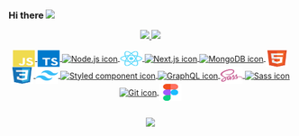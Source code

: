 ### Hi there <img src="https://raw.githubusercontent.com/kaueMarques/kaueMarques/master/hi.gif" width="30">

<!-- 
<a href="https://www.behance.net/gallery/87602523/Chill-Mario" target="_blank">
  <img src="https://mir-s3-cdn-cf.behance.net/project_modules/fs/22b22287602523.5dbd29081561d.gif"/>
</a>

<p align="right">Gif credit: <a href="https://www.behance.net/gallery/87602523/Chill-Mario" target="_blank">Pixel Jeff</a></p>
<br><br>
-->

<div align="center">
  <a href="https://github.com/lucianakyoko">
  <img height="180em" src="https://github-readme-stats.vercel.app/api?username=lucianakyoko&show_icons=true&rank_icon=github&theme=github_dark&include_all_commits=true&count_private=true"/>
  <img height="180em" src="https://github-readme-stats.vercel.app/api/top-langs/?username=lucianakyoko&layout=compact&langs_count=7&theme=github_dark"/>
</div>
  
<div style="display: inline_block" align="center"><br>
  <img align="center" alt="JavaScript icon" height="30" width="40" src="https://raw.githubusercontent.com/devicons/devicon/master/icons/javascript/javascript-plain.svg">
  <img align="center" alt="TypeScript icon" height="30" width="40" src="https://raw.githubusercontent.com/devicons/devicon/master/icons/typescript/typescript-plain.svg">
  <img align="center" alt="Node.js icon" height="30" width="40" src="https://cdn.jsdelivr.net/gh/devicons/devicon@latest/icons/nodejs/nodejs-original-wordmark.svg">
  <img align="center" alt="React icon" height="30" width="40" src="https://raw.githubusercontent.com/devicons/devicon/master/icons/react/react-original.svg">
  <img align="center" alt="Next.js icon" height="30" width="40" src="https://cdn.jsdelivr.net/gh/devicons/devicon@latest/icons/nextjs/nextjs-original.svg" />
  <img align="center" alt="MongoDB icon" height="30" width="40" src="https://cdn.jsdelivr.net/gh/devicons/devicon/icons/mongodb/mongodb-plain-wordmark.svg">
  <img align="center" alt="HTML icon" height="30" width="40" src="https://raw.githubusercontent.com/devicons/devicon/master/icons/html5/html5-original.svg">
  <img align="center" alt="CSS icon" height="30" width="40" src="https://raw.githubusercontent.com/devicons/devicon/master/icons/css3/css3-original.svg">
  <img align="center" alt="Tailwind" height="30" width="40" src="https://raw.githubusercontent.com/devicons/devicon/6910f0503efdd315c8f9b858234310c06e04d9c0/icons/tailwindcss/tailwindcss-original.svg">
  <img align="center" alt="Styled component icon" height="30" width="40" src="https://cdn.worldvectorlogo.com/logos/styled-components-1.svg">
  <img align="center" alt="GraphQL icon" height="30" width="40" src="https://cdn.jsdelivr.net/gh/devicons/devicon/icons/graphql/graphql-plain-wordmark.svg">
  <img align="center" alt="Sass icon" height="30" width="40" src="https://raw.githubusercontent.com/devicons/devicon/master/icons/sass/sass-original.svg">
  <link rel="stylesheet" type='text/css' href="https://cdn.jsdelivr.net/gh/devicons/devicon@latest/devicon.min.css" />
  <img align="center" alt="Sass icon" height="30" width="40" src="https://cdn.jsdelivr.net/gh/devicons/devicon@latest/icons/storybook/storybook-original.svg" />
  <img align="center" alt="Git icon" height="30" width="40" src="https://cdn.jsdelivr.net/gh/devicons/devicon/icons/git/git-original.svg">
  <img align="center" alt="Figma icon" height="30" width="40" src="https://raw.githubusercontent.com/devicons/devicon/master/icons/figma/figma-original.svg">
</div>

  ##
<div align="center"> 
  <a href="www.linkedin.com/in/lucianakyoko" target="_blank"><img src="https://img.shields.io/badge/LinkedIn-0077B5?style=for-the-badge&logo=linkedin&logoColor=white target="_blank"></a>
</div>
    

<!-- GitFolio:start
{
  "gitfolio": "on",
  "name": "Luciana Kyoko",
  "email": "meu@email.com",
  "tagline": "Front-End Developer",
  "avatar_url": "https://avatars.githubusercontent.com/u/69259218?v=4",
  "website": "https://lucianakyoko.vercel.app/",
  "githubUser": "lucianakyoko",
  "linkedinUser": "https://www.linkedin.com/in/lucianakyoko/",
  "about": "Apaixonada por código, movida pela curiosidade e dedicada a criar experiências únicas.\\nCada projeto que desenvolvo carrega uma parte de mim, são feitos com carinho, dedicação e o desejo constante de seguir evoluindo.\\nAcredito que a tecnologia é um campo onde nunca se para de aprender, e estou animada para ver onde essa jornada me levará.",
  "showStars": true,
  "showFollowers": true,
  "followers": 189,
  "following": 57,
  "themeId": "minimal",
  "tech": ["React", "TypeScript", "Next.JS", "Node.js", "NestJS", "MongoDB", "TailwindCSS"],
  "projects": [
    {
      "id": 774354121,
      "repoName": "prosperizza",
      "url": "https://github.com/lucianakyoko/prosperizza",
      "stars": 0,
      "description": "Case: Pizzaria - Este projeto faz parte do programa Ponte, um projeto de iniciativa da ProsperTech",
      "image": "https://github.com/lucianakyoko/prosperizza/blob/main/.github/home-screenshot.png?raw=true",
      "techs": [
        "React",
        "Next.js14",
        "MongoDB Atlas",
        "Mongoose",
        "Axios",
        "TailwindCSS",
        "Figma"
      ],
      "deploy": "https://prosperizza.vercel.app/",
      "highlighted": true
    },
    {
      "id": 514075986,
      "repoName": "flappy-mario",
      "url": "https://github.com/lucianakyoko/flappy-mario",
      "stars": 2,
      "description": "Jogo baseado no já extinto Flappy Bird",
      "image": "https://raw.githubusercontent.com/lucianakyoko/flappy-mario/d12b2a3cb756a95c9c971c2e76cce99a2fa77450/.github/thumb.svg",
      "techs": [
        "JavaScript",
        "CanvasAPI",
        "Sprites",
        "Figma"
      ],
      "deploy": "https://flappy-mario.vercel.app/",
      "highlighted": true
    },
    {
      "id": 846196158,
      "repoName": "elementum-ds",
      "url": "https://github.com/lucianakyoko/elementum-ds",
      "stars": 0,
      "description": "Design System no front-end usando Storybooks, Next.js14 e TailwindCSS",
      "image": "https://raw.githubusercontent.com/lucianakyoko/elementum-ds/d7d38955014ad200abb92b39b346391cebfb81b3/.github/thumbnail.svg",
      "techs": [
        "Next.js14",
        "TypeScript",
        "TailwindCSS",
        "Storybook",
        "Figma"
      ],
      "deploy": "",
      "highlighted": false
    },
    {
      "id": 402834329,
      "repoName": "Sunnyside-agency-landing-page",
      "url": "https://github.com/lucianakyoko/Sunnyside-agency-landing-page",
      "stars": 0,
      "description": "This is a solution to the [Sunnyside agency landing page challenge on Frontend Mentor]",
      "image": "https://raw.githubusercontent.com/lucianakyoko/Sunnyside-agency-landing-page/34f452287b946e2e24ec647ec0ea457d42ab6af7/github/Thumb.svg",
      "techs": [
        "JavaScript",
        "Sass",
        "Metodologia BEM"
      ],
      "deploy": "https://sunnyside-agency-lk.netlify.app/",
      "highlighted": true
    },
    {
      "id": 377681183,
      "repoName": "3D-Card-Hover-Effect",
      "url": "https://github.com/lucianakyoko/3D-Card-Hover-Effect",
      "stars": 10,
      "description": "Efeito 3D no cartão usando JavaScript",
      "image": "https://github.com/lucianakyoko/3D-Card-Hover-Effect/blob/main/Capturar.JPG?raw=true",
      "techs": [
        "JavaScript",
        "HTML",
        "CSS"
      ],
      "deploy": "https://supermario-3dcard.netlify.app/",
      "highlighted": false
    },
    {
      "id": 355571250,
      "repoName": "Card-game-Super-Trunfo-CDZ",
      "url": "https://github.com/lucianakyoko/Card-game-Super-Trunfo-CDZ",
      "stars": 5,
      "description": "Jogo de cartas inspirado no Super Trunfo da Grow",
      "image": "https://raw.githubusercontent.com/lucianakyoko/Card-game-Super-Trunfo-CDZ/main/.github/thumb.png",
      "techs": [
        "JavaScript",
        "CSS3",
        "HTML5"
      ],
      "deploy": "https://supertrunfo-cdz.netlify.app/",
      "highlighted": false
    },
    {
      "id": 401813432,
      "repoName": "CaptainMarvel-3D",
      "url": "https://github.com/lucianakyoko/CaptainMarvel-3D",
      "stars": 1,
      "description": "Animação e Paralaxe",
      "image": "",
      "techs": [
        "JavaScript",
        "Sass",
        "Figma"
      ],
      "deploy": "https://captainmarvel-parallax.netlify.app/",
      "highlighted": false
    }
  ]
}
GitFolio:end -->
